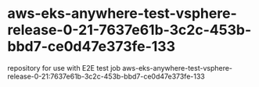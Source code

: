 # aws-eks-anywhere-test-vsphere-release-0-21-7637e61b-3c2c-453b-bbd7-ce0d47e373fe-133
repository for use with E2E test job aws-eks-anywhere-test-vsphere-release-0-21:7637e61b-3c2c-453b-bbd7-ce0d47e373fe-133
